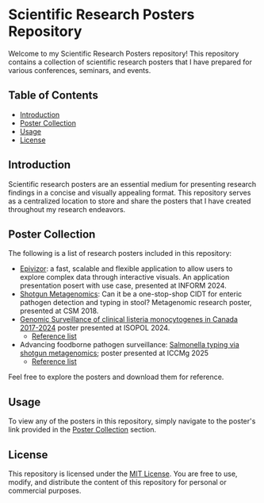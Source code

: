 # Scientific Research Posters Repository

Welcome to my Scientific Research Posters repository! This repository contains a collection of scientific research posters that I have prepared for various conferences, seminars, and events.

## Table of Contents

- [Introduction](#introduction)
- [Poster Collection](#poster-collection)
- [Usage](#usage)
- [License](#license)

## Introduction

Scientific research posters are an essential medium for presenting research findings in a concise and visually appealing format. This repository serves as a centralized location to store and share the posters that I have created throughout my research endeavors.

## Poster Collection

The following is a list of research posters included in this repository:

- [Epivizor](https://github.com/ChristyPeterson/myposters/blob/main/assets/20240108_INFORM-epivisor_v1_lowres.jpg): a fast, scalable and flexible application to allow users to explore complex data through interactive visuals. An application presentation posert with use case, presented at INFORM 2024.
- [Shotgun Metagenomics](https://github.com/ChristyPeterson/myposters/blob/main/assets/csm2018_metagenomics_v4.jpg): Can it be a one-stop-shop CIDT for enteric pathogen detection and typing in stool? Metagenomic research poster, presented at CSM 2018.
- [Genomic Surveillance of clinical listeria monocytogenes in Canada 2017-2024](https://github.com/ChristyPeterson/myposters/blob/main/assets/20240815_ISOPOL-lmo_poster_v2-long_lowres.jpg) poster presented at ISOPOL 2024.
    - [Reference list](https://github.com/ChristyPeterson/myposters/blob/main/references/ISOPOL2024poster-refs.txt)
- Advancing foodborne pathogen surveillance: [Salmonella typing via shotgun metagenomics](https://github.com/ChristyPeterson/myposters/blob/main/assets/20251014_sal-mgen_ICCMg-poster_v2.jpg); poster presented at ICCMg 2025
    - [Reference list](https://github.com/ChristyPeterson/myposters/blob/main/references/ICCMg2025poster-refs.txt)

Feel free to explore the posters and download them for reference.

## Usage

To view any of the posters in this repository, simply navigate to the poster's link provided in the [Poster Collection](#poster-collection) section.

## License

This repository is licensed under the [MIT License](LICENSE). You are free to use, modify, and distribute the content of this repository for personal or commercial purposes.
